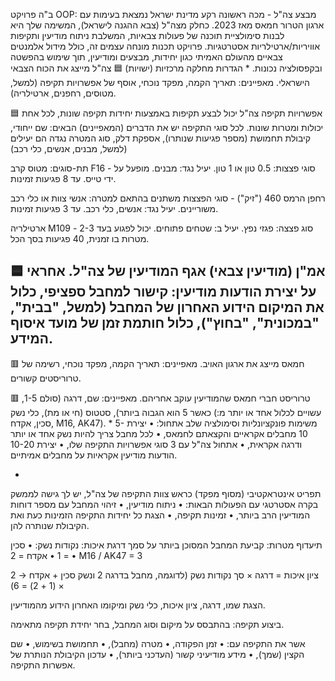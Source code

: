 ב"ה
			     פרויקט OOP: מבצע צה"ל - מכה ראשונה
רקע
מדינת ישראל נמצאת בעימות עם ארגון הטרור חמאס מאז 2023. 
כחלק מצה"ל (צבא ההגנה לישראל), המשימה שלך היא לבנות סימולציית תוכנה של פעולות צבאיות, המשלבת ניתוח מודיעין ותקיפות אוויריות/ארטילריות אסטרטגיות.
פרויקט תכנות מונחה עצמים זה, כולל מידול אלמנטים צבאיים מהעולם האמיתי כגון יחידות, מבצעים ומודיעין, תוך שימוש בהפשטה ובקפסולציה נכונות.
						*
הגדרות מחלקה מרכזיות (ישויות)
🟦 צה"ל
מייצג את הכוח הצבאי הישראלי. 
מאפיינים: תאריך הקמה, מפקד נוכחי, אוסף של אפשרויות תקיפה (למשל, מטוסים, רחפנים, ארטילריה).

🟦 אפשרויות תקיפה
צה"ל יכול לבצע תקיפות באמצעות יחידות תקיפה שונות, לכל אחת יכולות ומטרות שונות. 
לכל סוגי התקיפה יש את הדברים (המאפיינים) הבאים:
שם ייחודי, קיבולת תחמושת (מספר פגיעות שנותרו), אספקת דלק, סוג המטרה נגדה הם יעילים (למשל, מבנים, אנשים, כלי רכב)

תת-סוגים:
מטוס קרב F16 - 
סוגי פצצות: 0.5 טון או 1 טון. יעיל נגד: מבנים. מופעל על ידי טייס. עד 8 פגיעות זמינות.

רחפן הרמס 460 ("זיק") -
סוגי הפצצות משתנים בהתאם למטרה: אנשי צוות או כלי רכב משוריינים. יעיל נגד: אנשים, כלי רכב. עד 3 פגיעות זמינות.

ארטילריה M109 - 
סוג פצצה: פגזי נפץ. יעיל ב: שטחים פתוחים. יכול לפגוע בעד 2-3 מטרות בו זמנית, 40 פגיעות בסך הכל.

🟦 אמ"ן (מודיעין צבאי)
אגף המודיעין של צה"ל.
אחראי על יצירת הודעות מודיעין: קישור למחבל ספציפי, כלול את המיקום הידוע האחרון של המחבל (למשל, "בבית", "במכונית", "בחוץ"), כלול חותמת זמן של מועד איסוף המידע.
---

🟥 חמאס
מייצג את ארגון האויב.
מאפיינים: תאריך הקמה, מפקד נוכחי, רשימה של טרוריסטים קשורים.

🟥 טרוריסט
חברי חמאס שהמודיעין עוקב אחריהם.
מאפיינים: שם, דרגה (סולם 1-5, כאשר 5 הוא הגבוה ביותר), סטטוס (חי או מת), כלי נשק (עשויים לכלול אחד או יותר מ: סכין, אקדח, M16, AK47).
						*
משימות פונקציונליות וסימולציה
 שלב אתחול:
•	יצירת 5-10 מחבלים אקראיים והקצאתם לחמאס,
•	לכל מחבל צריך להיות נשק אחד או יותר ודרגה אקראית,
•	אתחול צה"ל עם 3 סוגי אפשרויות התקיפה שלו,
•	יצירת 10-20 הודעות מודיעין אקראיות על מחבלים אמיתיים.

*
תפריט אינטראקטיבי (מסוף מפקד)
כראש צוות התקיפה של צה"ל, יש לך גישה לממשק בקרה אסטרטגי עם הפעולות הבאות:
•	ניתוח מודיעין,
•	זיהוי המחבל עם מספר דוחות המודיעין הרב ביותר,
•	זמינות תקיפה,
•	הצגת כל יחידות התקיפה הזמינות כעת ואת הקיבולת שנותרה להן.

תיעדוף מטרות:
קביעת המחבל המסוכן ביותר על סמך דרגת איכות:
נקודות נשק:
•	סכין = 1
•	אקדח = 2
•	M16 / AK47 = 3

ציון איכות = דרגה × סך נקודות נשק
(לדוגמה, מחבל בדרגה 2 ונשק סכין + אקדח → 2 × (1 + 2) = 6)

הצגת שמו, דרגה, ציון איכות, כלי נשק ומיקומו האחרון הידוע מהמודיעין.

ביצוע תקיפה:
בהתבסס על מיקום וסוג המחבל, בחר יחידת תקיפה מתאימה.

אשר את התקיפה עם:
•	זמן הפקודה,
•	מטרה (מחבל),
•	תחמושת בשימוש,
•	שם הקצין (שמך),
•	מידע מודיעיני קשור (העדכני ביותר),
•	עדכון הקיבולת הנותרת של אפשרות התקיפה.

